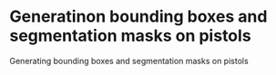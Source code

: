 # Generatinon bounding boxes and segmentation masks on pistols
Generating bounding boxes and segmentation masks on pistols
